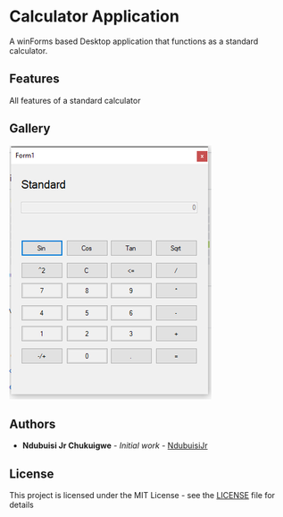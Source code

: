 # Calculator Application
A winForms based Desktop application that functions as a standard calculator.

## Features
All features of a standard calculator

## Gallery

<p>
  <img src="https://github.com/NdubuisiJr/winForms-calculator/blob/master/ProjectFiles/CalculatorInterface.PNG" />
<p/>

## Authors

* **Ndubuisi Jr Chukuigwe** - *Initial work* - [NdubuisiJr](https://github.com/NdubuisiJr)

## License

This project is licensed under the MIT License - see the [LICENSE](https://github.com/NdubuisiJr/demo-entityframework/blob/master/LICENSE) file for details


